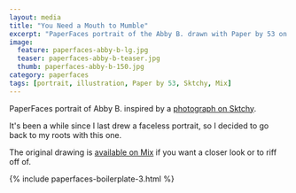 ```yaml
---
layout: media
title: "You Need a Mouth to Mumble"
excerpt: "PaperFaces portrait of the Abby B. drawn with Paper by 53 on an iPad."
image: 
  feature: paperfaces-abby-b-lg.jpg
  teaser: paperfaces-abby-b-teaser.jpg
  thumb: paperfaces-abby-b-150.jpg
category: paperfaces
tags: [portrait, illustration, Paper by 53, Sktchy, Mix]
---
```


PaperFaces portrait of Abby B. inspired by a [photograph on Sktchy](http://sktchy.com/yCCAgH).

It's been a while since I last drew a faceless portrait, so I decided to go back to my roots with this one.

The original drawing is [available on Mix](https://mix.fiftythree.com/11098-Michael-Rose/751119/remixes) if you want a closer look or to riff off of.

{% include paperfaces-boilerplate-3.html %}